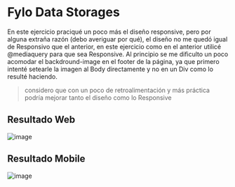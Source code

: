 # Fylo Data Storages
En este ejercicio praciqué un poco más el diseño responsive, pero por alguna extraña razón (debo averiguar por qué), el diseño no me quedó igual de Responsivo que el anterior,
en este ejercicio como en el anterior utilicé @mediaquery para que sea Responsive. 
Al principio se me dificulto un poco acomodar el backdround-image en el footer de la página, ya que primero intenté setearle la imagen al Body directamente y no en un Div como lo resulté haciendo.

> considero que con un poco de retroalimentación y más práctica podría mejorar tanto el diseño como lo Responsive

## Resultado Web
![image](https://user-images.githubusercontent.com/90514403/137401306-1bd77e1f-a223-4eeb-a78a-4b1ac02c4b08.png)


## Resultado Mobile 

![image](https://user-images.githubusercontent.com/90514403/137401343-9a24b0ef-cd1e-4b0f-a09b-5d4831eddceb.png)
